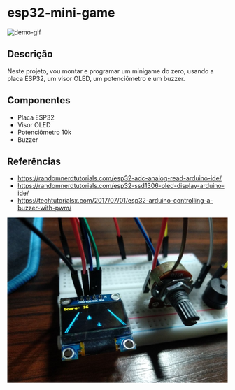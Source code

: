 # esp32-mini-game

![demo-gif](images/demonstration.gif)

## Descrição

Neste projeto, vou montar e programar um minigame do zero, usando a placa ESP32, um visor OLED, um potenciômetro e um buzzer.

## Componentes

- Placa ESP32
- Visor OLED
- Potenciômetro 10k
- Buzzer

## Referências

- https://randomnerdtutorials.com/esp32-adc-analog-read-arduino-ide/
- https://randomnerdtutorials.com/esp32-ssd1306-oled-display-arduino-ide/
- https://techtutorialsx.com/2017/07/01/esp32-arduino-controlling-a-buzzer-with-pwm/

![photo](images/photo01.jpg)
